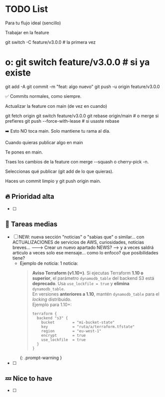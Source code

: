 # TODO List

Para tu flujo ideal (sencillo)

Trabajar en la feature

git switch -C feature/v3.0.0   # la primera vez
# o: git switch feature/v3.0.0 # si ya existe
git add -A
git commit -m "feat: algo nuevo"
git push -u origin feature/v3.0.0


✅ Commits normales, como siempre.

Actualizar la feature con main (de vez en cuando)

git fetch origin
git switch feature/v3.0.0
git rebase origin/main   # o merge si prefieres
git push --force-with-lease   # si usaste rebase


➡️ Esto NO toca main. Solo mantiene tu rama al día.

Cuando quieras publicar algo en main

Te pones en main.

Traes los cambios de la feature con merge --squash o cherry-pick -n.

Seleccionas qué publicar (git add de lo que quieras).

Haces un commit limpio y git push origin main.

## 🔥 Prioridad alta

- [ ]

## 🧩 Tareas medias

- [ ] NEW: nueva sección "noticias" o "sabias que" o similar... con ACTUALIZACIONES de servicios de AWS, curiosidades, noticias breves... ---> Crear un nuevo apartado NEWS? --> y a veces saldrá articulo a veces solo ese mensaje... como lo enfoco? que posibilidades tiene?
  - Ejemplo de noticia: 1 noticia:
    > **Aviso Terraform (v1.10+)**. Si ejecutas Terraform **1.10 o superior**, el parámetro `dynamodb_table` del backend S3 está **deprecado**. Usa `use_lockfile = true` y **elimina** `dynamodb_table`.  
    > En versiones **anteriores a 1.10**, mantén `dynamodb_table` para el *locking* distribuido.  
    > Ejemplo para 1.10+:  
    >
    > ```hcl
    > terraform {
    >   backend "s3" {
    >     bucket        = "mi-bucket-state"
    >     key           = "ruta/a/terraform.tfstate"
    >     region        = "eu-west-1"
    >     encrypt       = true
    >     use_lockfile  = true
    >   }
    > }
    > ```
    {: .prompt-warning }
- [ ]

## 💤 Nice to have

- [ ]

